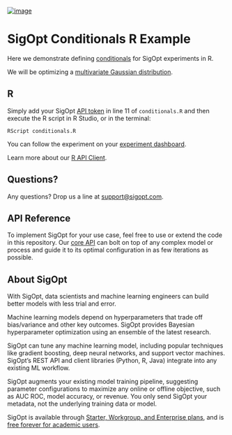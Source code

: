 [![image](https://sigopt.com/static/img/SigOpt_logo_horiz.png?raw=true)](https://sigopt.com)

# SigOpt Conditionals R Example

Here we demonstrate defining [conditionals](https://sigopt.com/docs/overview/conditionals) for SigOpt experiments in R.

We will be optimizing a [multivariate Gaussian distribution](https://en.wikipedia.org/wiki/Multivariate_normal_distribution).

## R
Simply add your SigOpt [API token](https://sigopt.com/docs/overview/authentication) in line 11 of `conditionals.R` and then execute the R script in R Studio, or in the terminal:

```
RScript conditionals.R
```

You can follow the experiment on your [experiment dashboard](https://sigopt.com/experiments).

Learn more about our [R API Client](https://sigopt.com/docs/overview/r).

## Questions?
Any questions? Drop us a line at [support@sigopt.com](mailto:support@sigopt.com).

## API Reference
To implement SigOpt for your use case, feel free to use or extend the code in this repository. Our [core API](https://sigopt.com/docs) can bolt on top of any complex model or process and guide it to its optimal configuration in as few iterations as possible.

## About SigOpt

With SigOpt, data scientists and machine learning engineers can build better models with less trial and error.

Machine learning models depend on hyperparameters that trade off bias/variance and other key outcomes. SigOpt provides Bayesian hyperparameter optimization using an ensemble of the latest research.

SigOpt can tune any machine learning model, including popular techniques like gradient boosting, deep neural networks, and support vector machines. SigOpt’s REST API and client libraries (Python, R, Java) integrate into any existing ML workflow.

SigOpt augments your existing model training pipeline, suggesting parameter configurations to maximize any online or offline objective, such as AUC ROC, model accuracy, or revenue. You only send SigOpt your metadata, not the underlying training data or model.

SigOpt is available through [Starter, Workgroup, and Enterprise plans](https://sigopt.com/pricing), and is [free forever for academic users](https://sigopt.com/edu).
